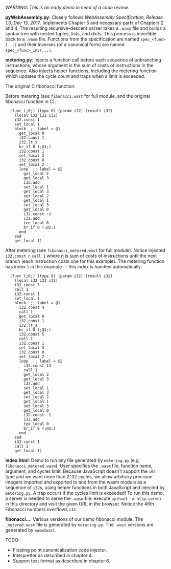 *WARNING: This is an early demo in need of a code review.*
  

**pyWebAssembly.py**: Closely follows *WebAssembly Specification, Release 1.0, Dec 13, 2017*. Implements Chapter 5 and necessary parts of Chapters 2 and 4. The resulting recursive-descent parser takes a `.wasm` file and builds a syntax tree with nested tuples, lists, and dicts. This process is invertible back to a `.wasm` file. Functions from the specification are named `spec_<func>(...)` and their inverses (of a canonical form) are named `spec_<func>_inv(...)`.


**metering.py**: Injects a function call before each sequence of unbranching instructions, whose argument is the sum of costs of instructions in the sequence. Also injects helper functions, including the metering function which updates the cycle count and traps when a limit is exceeded.

The original C fibonacci function:

Before metering (see `fibonacci.wast` for full module, and the original fibonacci function in C).
```
  (func (;0;) (type 0) (param i32) (result i32)
    (local i32 i32 i32)
    i32.const 1
    set_local 1
    block  ;; label = @1
      get_local 0
      i32.const 1
      i32.lt_s
      br_if 0 (;@1;)
      i32.const 1
      set_local 3
      i32.const 0
      set_local 2
      loop  ;; label = @2
        get_local 2
        get_local 3
        i32.add
        set_local 1
        get_local 3
        set_local 2
        get_local 1
        set_local 3
        get_local 0
        i32.const -1
        i32.add
        tee_local 0
        br_if 0 (;@2;)
      end
    end
    get_local 1)
```


After metering (see `fibonacci_metered.wast` for full module). Notice injected `i32.const n` `call 1` where n is sum of costs of instructions until the next branch (each instruction costs one for this example). The metering function has index `1` in this example -- this index is handled automatically.
```
  (func (;0;) (type 0) (param i32) (result i32)
    (local i32 i32 i32)
    i32.const 3
    call 1
    i32.const 1
    set_local 1
    block  ;; label = @1
      i32.const 4
      call 1
      get_local 0
      i32.const 1
      i32.lt_s
      br_if 0 (;@1;)
      i32.const 5
      call 1
      i32.const 1
      set_local 3
      i32.const 0
      set_local 2
      loop  ;; label = @2
        i32.const 13
        call 1
        get_local 2
        get_local 3
        i32.add
        set_local 1
        get_local 3
        set_local 2
        get_local 1
        set_local 3
        get_local 0
        i32.const -1
        i32.add
        tee_local 0
        br_if 0 (;@2;)
      end
    end
    i32.const 1
    call 1
    get_local 1)
```


**index.html**: Demo to run any file generated by `metering.py` (e.g. `fibonacci_metered.wasm`). User specifies the `.wasm` file, function name, argument, and cycles limit. Because JavaScript doesn't support the `i64` type and we want more than 2^32 cycles, we allow arbitrary precision integers imported and exported to and from the wasm module as a sequence of `i32`s, using helper functions in both JavaScript and injected by `metering.py`. A trap occurs if the cycles limit is exceeded! To run this demo, a server is needed to serve the `.wasm` file: execute `python3 -m http.server` in this directory and visit the given URL in the browser. Notice the 46th Fibonacci numbers overflows `i32`.


**fibonacci...**: Various versions of our demo fibonacci module. The `_metered.wasm` file is generated by `metering.py`. The `.wast` versions are generated by `wasm2wast`.


TODO:

 * Floating point canonicalization code injector.
 * Interpretter as described in chapter 4.
 * Support text format as described in chapter 6.



